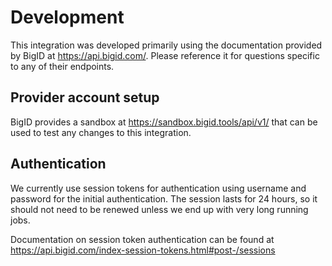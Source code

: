 # Development

This integration was developed primarily using the documentation provided by
BigID at https://api.bigid.com/. Please reference it for questions specific to
any of their endpoints.

## Provider account setup

BigID provides a sandbox at https://sandbox.bigid.tools/api/v1/ that can be used
to test any changes to this integration.

## Authentication

We currently use session tokens for authentication using username and password
for the initial authentication. The session lasts for 24 hours, so it should not
need to be renewed unless we end up with very long running jobs.

Documentation on session token authentication can be found at
https://api.bigid.com/index-session-tokens.html#post-/sessions
